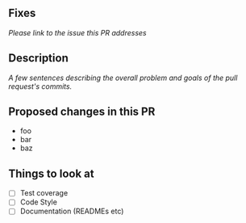 ## Fixes

_Please link to the issue this PR addresses_

## Description

_A few sentences describing the overall problem and goals of the pull request's commits._

## Proposed changes in this PR

- foo
- bar
- baz

## Things to look at

- [ ] Test coverage
- [ ] Code Style
- [ ] Documentation (READMEs etc)
